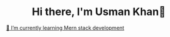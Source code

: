 <body>
  <div align="center">
    <h1> Hi there, I'm Usman Khan👋<a href="https://github.com/usman-khan-raheem"></h1>
  </div>

📓 I’m currently learning Mern stack development
 


